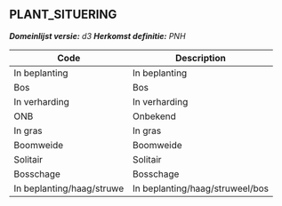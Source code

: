 ## PLANT_SITUERING

*__Domeinlijst versie:__ d3*
*__Herkomst definitie:__ PNH*

|__Code__ |__Description__	|
|	---	|	---	|
| In beplanting | In beplanting |
| Bos | Bos |
| In verharding | In verharding |
| ONB | Onbekend |
| In gras | In gras |
| Boomweide | Boomweide |
| Solitair | Solitair |
| Bosschage | Bosschage |
| In beplanting/haag/struwe | In beplanting/haag/struweel/bos |
